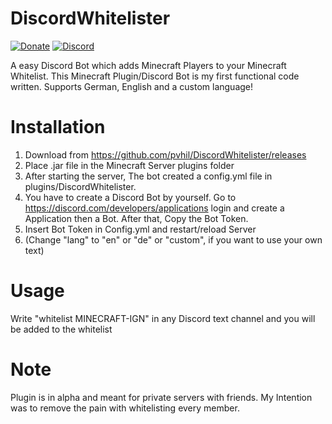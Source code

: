 # DiscordWhitelister
[![Donate](https://img.shields.io/badge/Paypal-donate-blue.svg)](https://www.paypal.me/m4rk12)
[![Discord](https://img.shields.io/discord/742408927022546975?label=Discord)](https://discord.gg/DUuCMgXDJC)  
  
A easy Discord Bot which adds Minecraft Players to your Minecraft Whitelist.
This Minecraft Plugin/Discord Bot is my first functional code written.
Supports German, English and a custom language!
# Installation
1. Download from https://github.com/pvhil/DiscordWhitelister/releases
2. Place .jar file in the Minecraft Server plugins folder
3. After starting the server, The bot created a config.yml file in plugins/DiscordWhitelister.
4. You have to create a Discord Bot by yourself. Go to https://discord.com/developers/applications login and create a Application then a Bot. After that, Copy the Bot Token.
5. Insert Bot Token in Config.yml and restart/reload Server
6. (Change "lang" to "en" or "de" or "custom", if you want to use your own text)

# Usage
Write "whitelist MINECRAFT-IGN" in any Discord text channel and you will be added to the whitelist

# Note

Plugin is in alpha and meant for private servers with friends.
My Intention was to remove the pain with whitelisting every member.

